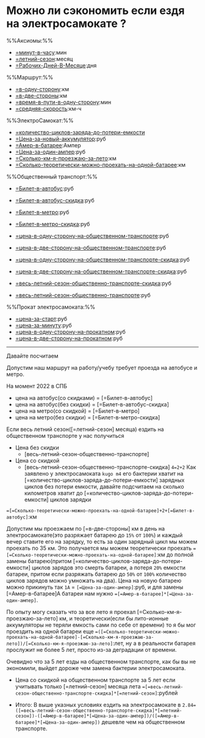 # Можно ли сэкономить если ездя на электросамокате ?

%%Аксиомы:%%

- [=минут-в-часу](60):мин
- [=летний-сезон](5):месяц
- [=Рабочих-Дней-В-Месяце](24):дня

%%Маршрут:%%

- [=в-одну-сторону](10):км
- [=в-две-стороны](`=[=в-одну-сторону]*2`):км
- [=время-в-пути-в-одну-сторону](30):мин
- [=средняя-скорость](`20=([=в-одну-сторону]/[=время-в-пути-в-одну-сторону])*[=минут-в-часу]`):км-ч

%%ЭлектроСамокат:%%

- [=количество-циклов-заряда-до-потери-емкости](800)
- [=Цена-за-новый-аккумулятор](20_000):руб
- [=Амер-в-батарее](18):Ампер
- [=Цена-за-один-ампер](1000):руб
- [=Сколько-км-я-проезжаю-за-лето](1000):км
- [=Сколько-теоретически-можно-проехать-на-одной-батарее](`=[=количество-циклов-заряда-до-потери-емкости]*[=в-две-стороны]`):км

%%Общественный транспорт:%%

- [=Билет-в-автобус](60):руб
- [=Билет-в-автобус-скидка](31):руб
- [=Билет-в-метро](65):руб
- [=Билет-в-метро-скидка](41):руб

- [=цена-в-одну-сторону-на-общественном-транспорте](`=[=Билет-в-автобус]+[=Билет-в-метро]`):руб
- [=цена-в-две-сторону-на-общественном-транспорте](`=[=цена-в-одну-сторону-на-общественном-транспорте]*2`):руб
- [=цена-в-одну-сторону-на-общественном-транспорте-скидка](`=[=Билет-в-автобус-скидка]+[=Билет-в-метро-скидка]`):руб
- [=цена-в-две-сторону-на-общественном-транспорте-скидка](`=[=цена-в-одну-сторону-на-общественном-транспорте-скидка]*2`):руб

- [=весь-летний-сезон-общественно-транспорте-скидка](`17280=([=цена-в-две-сторону-на-общественном-транспорте-скидка]*[=Рабочих-Дней-В-Месяце])*[=летний-сезон]`):руб
- [=весь-летний-сезон-общественно-транспорте](`30000=([=цена-в-две-сторону-на-общественном-транспорте]*[=Рабочих-Дней-В-Месяце])*[=летний-сезон]`):руб

%%Прокат электросамоката:%%

- [=цена-за-старт](50):руб
- [=цена-за-минуту](5):руб
- [=цена-в-одну-сторону-на-прокатном](`=([=время-в-пути-в-одну-сторону]*[=цена-за-минуту])+[=цена-за-старт]`):руб
- [=цена-в-две-сторону-на-прокатном](`=[=цена-в-одну-сторону-на-прокатном]*2`):руб

---

Давайте посчитаем

Допустим наш маршрут на работу/учебу требует проезда на автобусе и метро.

На момент 2022 в СПБ

- цена на автобус(со скидками) = [=Билет-в-автобус]
- цена на автобус(без скидки) = [=Билет-в-автобус-скидка]
- цена на метро(со скидкой) = [=Билет-в-метро]
- цена на метро(без скидки) = [=Билет-в-метро-скидка]

Если весь летний сезон([=летний-сезон] месяца) ездить на общественном транспорте
у нас получиться

- Цена без скидки
    - [весь-летний-сезон-общественно-транспорте]
- Цена со скидкой
    - [весь-летний-сезон-общественно-транспорте-скидка]
`4=2+2`
Как заявлено у электросамоката `kugo m4` его бактерии хватит
на [=количество-циклов-заряда-до-потери-емкости] зарядных циклов без потери
емкости, давайте подсчитаем на сколько километров хватит до
[=количество-циклов-заряда-до-потери-емкости] циклов зарядки

`=[=Сколько-теоретически-можно-проехать-на-одной-батарее]+2+[=Билет-в-автобус]`:км 



Допустим мы проезжаем по [=в-две-стороны] км в день на электросамокате(это
разряжает батарею до `15%` от `100%`) и каждый вечер ставите его на зарядку, то
есть за один зарядный цикл мы можем проехать по 35 км. Это получается мы можем
теоретически проехать
`=[=Сколько-теоретически-можно-проехать-на-одной-батарее]`:км до полной
замены батарею(притом [=количество-циклов-заряда-до-потери-емкости]
циклов зарядов это смерть батареи, а потеря `20%`
емкости батареи, притом если разряжать батарею до `50%` от `100%` количество
циклов зарядов можно умножать на два). Цена на новую батарею можно прикинуть так
`1A` = `[=Цена-за-один-ампер]`:руб, и для замены [=Амер-в-батарее]A батареи нам
нужно `=[=Амер-в-батарее]*[=Цена-за-один-ампер]`.

По опыту могу сказать что за все лето я проехал [=Сколько-км-я-проезжаю-за-лето]
км, и теоретически(если бы лито-ионные аккумуляторы не теряли емкость сами по
себе от времени) то я бы мог проездить на одной батареи
еще `=([=Сколько-теоретически-можно-проехать-на-одной-батарее]-[=Сколько-км-я-проезжаю-за-лето])/[=Сколько-км-я-проезжаю-за-лето]`:лет, ну а в реальности батарея прослужит не более 5 лет, просто из-за
деградации от времени.

Очевидно что за 5 лет езды на общественном транспорте, как бы вы не экономили,
выйдет дороже чем замена бактерии электросамоката.

- Цена со скидкой на общественном транспорте за 5 лет если учитывать
  только [=летний-сезон]
  месяца
  лета `=[=весь-летний-сезон-общественно-транспорте-скидка]*[=летний-сезон]`:рублей


- Итого: В выше указных условиях ездить на электросамокате в
  `2.84=([=весь-летний-сезон-общественно-транспорте-скидка]*[=летний-сезон])-([=Амер-в-батарее]*[=Цена-за-один-ампер])/([=Амер-в-батарее]*[=Цена-за-один-ампер])`
  дешевле чем на общественном транспорте.
